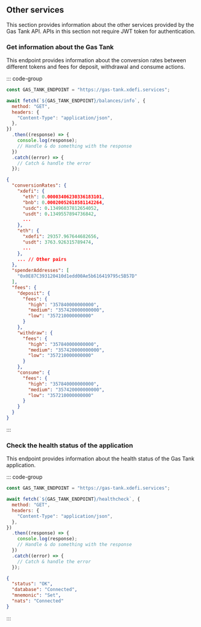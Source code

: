 ## Other services

This section provides information about the other services provided by the Gas Tank API. APIs in this section not require JWT token for authentication.

### Get information about the Gas Tank

This endpoint provides information about the conversion rates between different tokens and fees for deposit, withdrawal and consume actions.

::: code-group

```javascript [Request]
const GAS_TANK_ENDPOINT = "https://gas-tank.xdefi.services";

await fetch(`${GAS_TANK_ENDPOINT}/balances/info`, {
  method: "GET",
  headers: {
    "Content-Type": "application/json",
  },
})
  .then((response) => {
    console.log(response);
    // Handle & do something with the response
  })
  .catch((error) => {
    // Catch & handle the error
  });
```

```json [Response]
{
  "conversionRates": {
    "xdefi": {
      "eth": 0.00003406230336183101,
      "bnb": 0.00020052618581142264,
      "usdc": 0.13496037812654052,
      "usdt": 0.1349557894736842,
      ...
    },
    "eth": {
      "xdefi": 29357.967644682656,
      "usdt": 3763.926315789474,
      ...
    },
    ... // Other pairs
  },
  "spenderAddresses": [
    "0x0E87C393120410d1edd00Ae5b616419795c5B57D"
  ],
  "fees": {
    "deposit": {
      "fees": {
        "high": "357840000000000",
        "medium": "357420000000000",
        "low": "357210000000000"
      }
    },
    "withdraw": {
      "fees": {
        "high": "357840000000000",
        "medium": "357420000000000",
        "low": "357210000000000"
      }
    },
    "consume": {
      "fees": {
        "high": "357840000000000",
        "medium": "357420000000000",
        "low": "357210000000000"
      }
    }
  }
}
```

:::

### Check the health status of the application

This endpoint provides information about the health status of the Gas Tank application.

::: code-group

```javascript [Request]
const GAS_TANK_ENDPOINT = "https://gas-tank.xdefi.services";

await fetch(`${GAS_TANK_ENDPOINT}/healthcheck`, {
  method: "GET",
  headers: {
    "Content-Type": "application/json",
  },
})
  .then((response) => {
    console.log(response);
    // Handle & do something with the response
  })
  .catch((error) => {
    // Catch & handle the error
  });
```

```json [Response]
{
  "status": "OK",
  "database": "Connected",
  "mnemonic": "Set",
  "nats": "Connected"
}
```

:::

